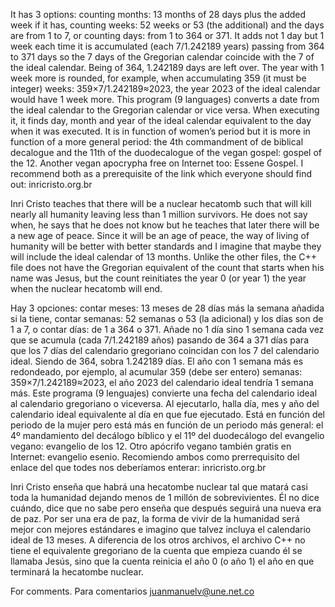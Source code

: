 It has 3 options: counting months: 13 months of 28 days plus the added week if it has, counting weeks: 52 weeks or 53 (the additional) and the days are from 1 to 7, or counting days: from 1 to 364 or 371. It adds not 1 day but 1 week each time it is accumulated (each 7/1.242189 years) passing from 364 to 371 days so the 7 days of the Gregorian calendar coincide with the 7 of the ideal calendar. Being of 364, 1.242189 days are left over. The year with 1 week more is rounded, for example, when accumulating 359 (it must be integer) weeks: 359×7/1.242189≈2023, the year 2023 of the ideal calendar would have 1 week more. This program (9 languages) converts a date from the ideal calendar to the Gregorian calendar or vice versa. When executing it, it finds day, month and year of the ideal calendar equivalent to the day when it was executed. It is in function of women’s period but it is more in function of a more general period: the 4th commandment of de biblical decalogue and the 11th of the duodecalogue of the vegan gospel: gospel of the 12. Another vegan apocrypha free on Internet too: Essene Gospel. I recommend both as a prerequisite of the link which everyone should find out: inricristo.org.br

Inri Cristo teaches that there will be a nuclear hecatomb such that will kill nearly all humanity leaving less than 1 million survivors. He does not say when, he says that he does not know but he teaches that later there will be a new age of peace. Since it will be an age of peace, the way of living of humanity will be better with better standards and I imagine that maybe they will include the ideal calendar of 13 months. Unlike the other files, the C++ file does not have the Gregorian equivalent of the count that starts when his name was Jesus, but the count reinitiates the year 0 (or year 1) the year when the nuclear hecatomb will end.

Hay 3 opciones: contar meses: 13 meses de 28 días más la semana añadida si la tiene, contar semanas: 52 semanas o 53 (la adicional) y los días son de 1 a 7, o contar días: de 1 a 364 o 371. Añade no 1 día sino 1 semana cada vez que se acumula (cada 7/1.242189 años) pasando de 364 a 371 días para que los 7 días del calendario gregoriano coincidan con los 7 del calendario ideal. Siendo de 364, sobra 1.242189 días. El año con 1 semana más es redondeado, por ejemplo, al acumular 359 (debe ser entero) semanas: 359×7/1.242189≈2023, el año 2023 del calendario ideal tendría 1 semana más. Este programa (9 lenguajes) convierte una fecha del calendario ideal al calendario gregoriano o viceversa. Al ejecutarlo, halla día, mes y año del calendario ideal equivalente al día en que fue ejecutado. Está en función del periodo de la mujer pero está más en función de un periodo más general: el 4º mandamiento del decálogo bíblico y el 11º del duodecálogo del evangelio vegano: evangelio de los 12. Otro apócrifo vegano también gratis en Internet: evangelio esenio. Recomiendo ambos como prerrequisito del enlace del que todes nos deberíamos enterar: inricristo.org.br

Inri Cristo enseña que habrá una hecatombe nuclear tal que matará casi toda la humanidad dejando menos de 1 millón de sobrevivientes. Él no dice cuándo, dice que no sabe pero enseña que después seguirá una nueva era de paz. Por ser una era de paz, la forma de vivir de la humanidad será mejor con mejores estándares e imagino que talvez incluya el calendario ideal de 13 meses. A diferencia de los otros archivos, el archivo C++ no tiene el equivalente gregoriano de la cuenta que empieza cuando él se llamaba Jesús, sino que la cuenta reinicia el año 0 (o año 1) el año en que terminará la hecatombe nuclear.

For comments. Para comentarios juanmanuelv@une.net.co
